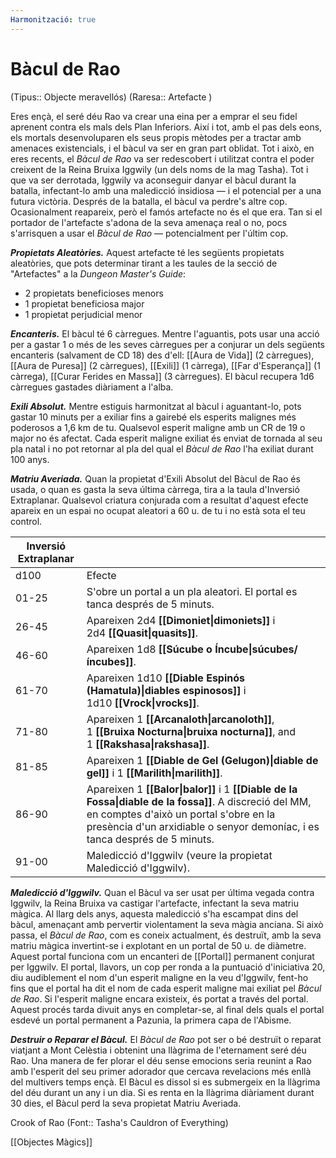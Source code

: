 ```yaml
---
Harmonització: true
---
```

# Bàcul de Rao

(Tipus:: Objecte meravellós) (Raresa:: Artefacte )

Eres ençà, el seré déu Rao va crear una eina per a emprar el seu fidel aprenent contra els mals dels Plan Inferiors. Així i tot, amb el pas dels eons, els mortals desenvoluparen els seus propis mètodes per a tractar amb amenaces existencials, i el bàcul va ser en gran part oblidat. Tot i això, en eres recents, el *Bàcul de Rao* va ser redescobert i utilitzat contra el poder creixent de la Reina Bruixa Iggwily (un dels noms de la mag Tasha). Tot i que va ser derrotada, Iggwily va aconseguir danyar el bàcul durant la batalla, infectant-lo amb una maledicció insidiosa — i el potencial per a una futura victòria. Després de la batalla, el bàcul va perdre's altre cop. Ocasionalment reapareix, però el famós artefacte no és el que era. Tan si el portador de l'artefacte s'adona de la seva amenaça real o no, pocs s'arrisquen a usar el *Bàcul de Rao* — potencialment per l'últim cop.

**_Propietats Aleatòries._** Aquest artefacte té les següents propietats aleatòries, que pots determinar tirant a les taules de la secció de "Artefactes" a la _Dungeon Master's Guide_:

- 2 propietats beneficioses menors
- 1 propietat beneficiosa major
- 1 propietat perjudicial menor

**_Encanteris._** El bàcul té 6 càrregues. Mentre l'aguantis, pots usar una acció per a gastar 1 o més de les seves càrregues per a conjurar un dels següents encanteris (salvament de CD 18) des d'ell: [[Aura de Vida]] (2 càrregues), [[Aura de Puresa]] (2 càrregues), [[Exili]] (1 càrrega), [[Far d'Esperança]] (1 càrrega), [[Curar Ferides en Massa]] (3 càrregues). El bàcul recupera 1d6 càrregues gastades diàriament a l'alba.

**_Exili Absolut._** Mentre estiguis harmonitzat al bàcul i aguantant-lo, pots gastar 10 minuts per a exiliar fins a gairebé els esperits malignes més poderosos a 1,6 km de tu. Qualsevol esperit maligne amb un CR de 19 o major no és afectat. Cada esperit maligne exiliat és enviat de tornada al seu pla natal i no pot retornar al pla del qual el *Bàcul de Rao* l'ha exiliat durant 100 anys.

**_Matriu Averiada._** Quan la propietat d'Exili Absolut del Bàcul de Rao és usada, o quan es gasta la seva última càrrega, tira a la taula d'Inversió Extraplanar. Qualsevol criatura conjurada com a resultat d'aquest efecte apareix en un espai no ocupat aleatori a 60 u. de tu i no està sota el teu control.

| Inversió Extraplanar |                                                                                                                                                                                                                                |
| -------------------- | ------------------------------------------------------------------------------------------------------------------------------------------------------------------------------------------------------------------------------ |
| d100                 | Efecte                                                                                                                                                                                                                         |
| 01-25                | S'obre un portal a un pla aleatori. El portal es tanca després de 5 minuts.                                                                                                                                                    |
| 26-45                | Apareixen 2d4 **[[Dimoniet\|dimoniets]]** i 2d4 **[[Quasit\|quasits]]**.                                                                                                                                                       |
| 46-60                | Apareixen 1d8 **[[Súcube o Íncube\|súcubes/íncubes]]**.                                                                                                                                                                        |
| 61-70                | Apareixen 1d10 **[[Diable Espinós (Hamatula)\|diables espinosos]]** i 1d10 **[[Vrock\|vrocks]]**.                                                                                                                              |
| 71-80                | Apareixen 1 **[[Arcanaloth\|arcanoloth]]**, 1 **[[Bruixa Nocturna\|bruixa nocturna]]**, and 1 **[[Rakshasa\|rakshasa]]**.                                                                                                      |
| 81-85                | Apareixen 1 **[[Diable de Gel (Gelugon)\|diable de gel]]** i 1 **[[Marilith\|marilith]]**.                                                                                                                                     |
| 86-90                | Apareixen 1 **[[Balor\|balor]]** i 1 **[[Diable de la Fossa\|diable de la fossa]]**. A discreció del MM, en comptes d'això un portal s'obre en la presència d'un arxidiable o senyor demoníac, i es tanca després de 5 minuts. |
| 91-00                | Maledicció d'Iggwilv (veure la propietat Maledicció d'Iggwilv).                                                                                                                                                                |
**_Maledicció d'Iggwilv._** Quan el Bàcul va ser usat per última vegada contra Iggwilv, la Reina Bruixa va castigar l'artefacte, infectant la seva matriu màgica. Al llarg dels anys, aquesta maledicció s'ha escampat dins del bàcul, amenaçant amb pervertir violentament la seva màgia anciana. Si això passa, el *Bàcul de Rao*, com es coneix actualment, és destruït, amb la seva matriu màgica invertint-se i explotant en un portal de 50 u. de diàmetre. Aquest portal funciona com un encanteri de [[Portal]] permanent conjurat per Iggwilv. El portal, llavors, un cop per ronda a la puntuació d'iniciativa 20, diu audiblement el nom d'un esperit maligne en la veu d'Iggwilv, fent-ho fins que el portal ha dit el nom de cada esperit maligne mai exiliat pel *Bàcul de Rao*. Si l'esperit maligne encara existeix, és portat a través del portal. Aquest procés tarda divuit anys en completar-se, al final dels quals el portal esdevé un portal permanent a Pazunia, la primera capa de l'Abisme.

**_Destruir o Reparar el Bàcul._** El *Bàcul de Rao* pot ser o bé destruït o reparat viatjant a Mont Celèstia i obtenint una llàgrima de l'eternament seré déu Rao. Una manera de fer plorar el déu sense emocions seria reunint a Rao amb l'esperit del seu primer adorador que cercava revelacions més enllà del multivers temps ençà. El Bàcul es dissol si es submergeix en la llàgrima del déu durant un any i un dia. Si es renta en la llàgrima diàriament durant 30 dies, el Bàcul perd la seva propietat Matriu Averiada.

Crook of Rao  (Font:: Tasha's Cauldron of Everything)

[[Objectes Màgics]]